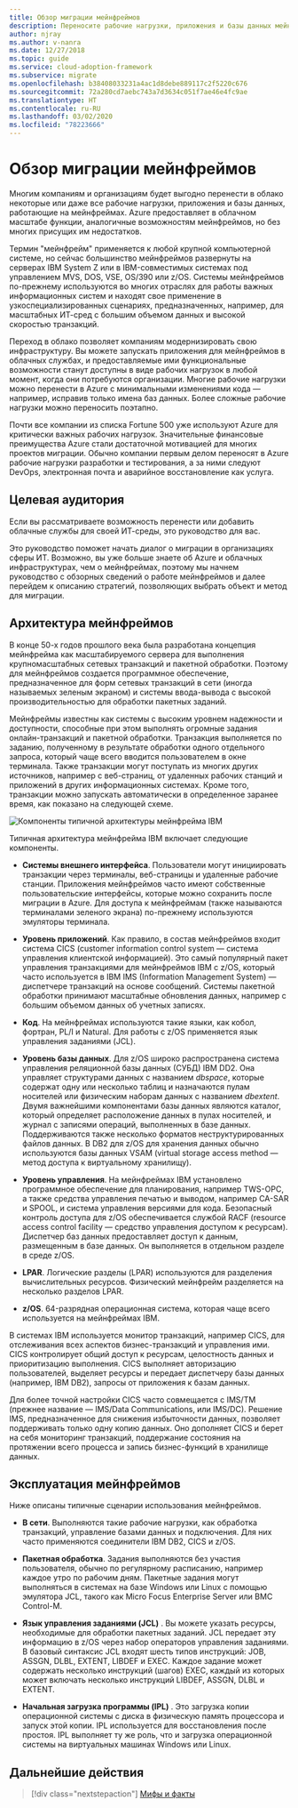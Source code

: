 ```yaml
---
title: Обзор миграции мейнфреймов
description: Переносите рабочие нагрузки, приложения и базы данных мейнфреймов на платформу Azure с проверенной высокодоступной масштабируемой инфраструктурой, в которой отсутствуют многие недостатки, присущие мейнфреймам.
author: njray
ms.author: v-nanra
ms.date: 12/27/2018
ms.topic: guide
ms.service: cloud-adoption-framework
ms.subservice: migrate
ms.openlocfilehash: b38408033231a4ac1d8debe889117c2f5220c676
ms.sourcegitcommit: 72a280cd7aebc743a7d3634c051f7ae46e4fc9ae
ms.translationtype: HT
ms.contentlocale: ru-RU
ms.lasthandoff: 03/02/2020
ms.locfileid: "78223666"
---
```

<!-- cspell:ignore nanra njray dbspaces dbextents VSAM RACF LPARS ASSGN DLBL EXTENT LIBDEF EXEC IPLs -->

# <a name="mainframe-migration-overview"></a>Обзор миграции мейнфреймов

Многим компаниям и организациям будет выгодно перенести в облако некоторые или даже все рабочие нагрузки, приложения и базы данных, работающие на мейнфреймах. Azure предоставляет в облачном масштабе функции, аналогичные возможностям мейнфреймов, но без многих присущих им недостатков.

Термин "мейнфрейм" применяется к любой крупной компьютерной системе, но сейчас большинство мейнфреймов развернуты на серверах IBM System Z или в IBM-совместимых системах под управлением MVS, DOS, VSE, OS/390 или z/OS. Системы мейнфреймов по-прежнему используются во многих отраслях для работы важных информационных систем и находят свое применение в узкоспециализированных сценариях, предназначенных, например, для масштабных ИТ-сред с большим объемом данных и высокой скоростью транзакций.

Переход в облако позволяет компаниям модернизировать свою инфраструктуру. Вы можете запускать приложения для мейнфреймов в облачных службах, и предоставляемые ими функциональные возможности станут доступны в виде рабочих нагрузок в любой момент, когда они потребуются организации. Многие рабочие нагрузки можно перенести в Azure с минимальными изменениями кода — например, исправив только имена баз данных. Более сложные рабочие нагрузки можно переносить поэтапно.

Почти все компании из списка Fortune 500 уже используют Azure для критически важных рабочих нагрузок. Значительные финансовые преимущества Azure стали достаточной мотивацией для многих проектов миграции. Обычно компании первым делом переносят в Azure рабочие нагрузки разработки и тестирования, а за ними следуют DevOps, электронная почта и аварийное восстановление как услуга.

## <a name="intended-audience"></a>Целевая аудитория

Если вы рассматриваете возможность перенести или добавить облачные службы для своей ИТ-среды, это руководство для вас.

Это руководство поможет начать диалог о миграции в организациях сферы ИТ. Возможно, вы уже больше знаете об Azure и облачных инфраструктурах, чем о мейнфреймах, поэтому мы начнем руководство с обзорных сведений о работе мейнфреймов и далее перейдем к описанию стратегий, позволяющих выбрать объект и метод для миграции.

## <a name="mainframe-architecture"></a>Архитектура мейнфреймов

В конце 50-х годов прошлого века была разработана концепция мейнфрейма как масштабируемого сервера для выполнения крупномасштабных сетевых транзакций и пакетной обработки. Поэтому для мейнфреймов создается программное обеспечение, предназначенное для форм сетевых транзакций в сети (иногда называемых зеленым экраном) и системы ввода-вывода с высокой производительностью для обработки пакетных заданий.

Мейнфреймы известны как системы с высоким уровнем надежности и доступности, способные при этом выполнять огромные задания онлайн-транзакций и пакетной обработки. Транзакция выполняется по заданию, полученному в результате обработки одного отдельного запроса, который чаще всего вводится пользователем в окне терминала. Также транзакции могут поступать из многих других источников, например с веб-страниц, от удаленных рабочих станций и приложений в других информационных системах. Кроме того, транзакции можно запускать автоматически в определенное заранее время, как показано на следующей схеме.

![Компоненты типичной архитектуры мейнфрейма IBM](../../_images/mainframe-migration/mainframe-architecture.png)

Типичная архитектура мейнфрейма IBM включает следующие компоненты.

- **Системы внешнего интерфейса**. Пользователи могут инициировать транзакции через терминалы, веб-страницы и удаленные рабочие станции. Приложения мейнфреймов часто имеют собственные пользовательские интерфейсы, которые можно сохранить после миграции в Azure. Для доступа к мейнфреймам (также называются терминалами зеленого экрана) по-прежнему используются эмуляторы терминала.

- **Уровень приложений**. Как правило, в состав мейнфреймов входит система CICS (customer information control system — система управления клиентской информацией). Это самый популярный пакет управления транзакциями для мейнфреймов IBM с z/OS, который часто используется в IBM IMS (Information Management System) — диспетчере транзакций на основе сообщений. Системы пакетной обработки принимают масштабные обновления данных, например с большим объемом данных об учетных записях.

- **Код**. На мейнфреймах используются такие языки, как кобол, фортран, PL/I и Natural. Для работы с z/OS применяется язык управления заданиями (JCL).

- **Уровень базы данных**. Для z/OS широко распространена система управления реляционной базы данных (СУБД) IBM DD2. Она управляет структурами данных с названием *dbspace*, которые содержат одну или несколько таблиц и назначаются пулам носителей или физическим наборам данных с названием *dbextent*. Двумя важнейшими компонентами базы данных являются каталог, который определяет расположение данных в пулах носителей, и журнал с записями операций, выполненных в базе данных. Поддерживаются также несколько форматов неструктурированных файлов данных. В DB2 для z/OS для хранения данных обычно используются базы данных VSAM (virtual storage access method — метод доступа к виртуальному хранилищу).

- **Уровень управления**. На мейнфреймах IBM установлено программное обеспечение для планирования, например TWS-OPC, а также средства управления печатью и выводом, например CA-SAR и SPOOL, и система управления версиями для кода. Безопасный контроль доступа для z/OS обеспечивается службой RACF (resource access control facility — средство управления доступом к ресурсам). Диспетчер баз данных предоставляет доступ к данным, размещенным в базе данных. Он выполняется в отдельном разделе в среде z/OS.

- **LPAR**. Логические разделы (LPAR) используются для разделения вычислительных ресурсов. Физический мейнфрейм разделяется на несколько разделов LPAR.

- **z/OS**. 64-разрядная операционная система, которая чаще всего используется на мейнфреймах IBM.

В системах IBM используется монитор транзакций, например CICS, для отслеживания всех аспектов бизнес-транзакций и управления ими. CICS контролирует общий доступ к ресурсам, целостность данных и приоритизацию выполнения. CICS выполняет авторизацию пользователей, выделяет ресурсы и передает диспетчеру базы данных (например, IBM DB2), запросы от приложения к базам данных.

Для более точной настройки CICS часто совмещается с IMS/TM (прежнее название — IMS/Data Communications, или IMS/DC). Решение IMS, предназначенное для снижения избыточности данных, позволяет поддерживать только одну копию данных. Оно дополняет CICS и берет на себя мониторинг транзакций, поддержание состояния на протяжении всего процесса и запись бизнес-функций в хранилище данных.

## <a name="mainframe-operations"></a>Эксплуатация мейнфреймов

Ниже описаны типичные сценарии использования мейнфреймов.

- **В сети**. Выполняются такие рабочие нагрузки, как обработка транзакций, управление базами данных и подключения. Для них часто применяются соединители IBM DB2, CICS и z/OS.

- **Пакетная обработка**. Задания выполняются без участия пользователя, обычно по регулярному расписанию, например каждое утро по рабочим дням. Пакетные задания могут выполняться в системах на базе Windows или Linux с помощью эмулятора JCL, такого как Micro Focus Enterprise Server или BMC Control-M.

- **Язык управления заданиями (JCL)** . Вы можете указать ресурсы, необходимые для обработки пакетных заданий. JCL передает эту информацию в z/OS через набор операторов управления заданиями. В базовый синтаксис JCL входят шесть типов инструкций: JOB, ASSGN, DLBL, EXTENT, LIBDEF и EXEC. Каждое задание может содержать несколько инструкций (шагов) EXEC, каждый из которых может включать несколько инструкций LIBDEF, ASSGN, DLBL и EXTENT.

- **Начальная загрузка программы (IPL)** .  Это загрузка копии операционной системы с диска в физическую память процессора и запуск этой копии. IPL используется для восстановления после простоя. IPL выполняет ту же роль, что и загрузка операционной системы на виртуальных машинах Windows или Linux.

## <a name="next-steps"></a>Дальнейшие действия

> [!div class="nextstepaction"]
> [Мифы и факты](./myths-and-facts.md)
